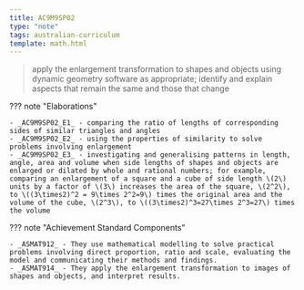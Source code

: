 ```yaml
---
title: AC9M9SP02
type: "note"
tags: australian-curriculum
template: math.html
---
```




> apply the enlargement transformation to shapes and objects using dynamic geometry software as appropriate; identify and explain aspects that remain the same and those that change

??? note "Elaborations"

	- _AC9M9SP02_E1_ - comparing the ratio of lengths of corresponding sides of similar triangles and angles
	- _AC9M9SP02_E2_ - using the properties of similarity to solve problems involving enlargement
	- _AC9M9SP02_E3_ - investigating and generalising patterns in length, angle, area and volume when side lengths of shapes and objects are enlarged or dilated by whole and rational numbers; for example, comparing an enlargement of a square and a cube of side length \(2\) units by a factor of \(3\) increases the area of the square, \(2^2\), to \((3\times2)^2 = 9\times 2^2=9\) times the original area and the volume of the cube, \(2^3\), to \((3\times2)^3=27\times 2^3=27\) times the volume
??? note "Achievement Standard Components"

	- _ASMAT912_ - They use mathematical modelling to solve practical problems involving direct proportion, ratio and scale, evaluating the model and communicating their methods and findings.
	- _ASMAT914_ - They apply the enlargement transformation to images of shapes and objects, and interpret results.


